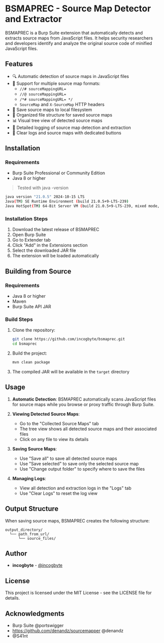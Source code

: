 # BSMAPREC - Source Map Detector and Extractor

BSMAPREC is a Burp Suite extension that automatically detects and extracts source maps from JavaScript files. It helps security researchers and developers identify and analyze the original source code of minified JavaScript files.

## Features

- 🔍 Automatic detection of source maps in JavaScript files
- 📝 Support for multiple source map formats:
  - `//# sourceMappingURL=`
  - `//@ sourceMappingURL=`
  - `/*# sourceMappingURL= */`
  - `SourceMap` and `X-SourceMap` HTTP headers
- 💾 Save source maps to local filesystem
- 📂 Organized file structure for saved source maps
- 📊 Visual tree view of detected source maps
- 📝 Detailed logging of source map detection and extraction
- 🧹 Clear logs and source maps with dedicated buttons

## Installation

### Requirements
- Burp Suite Professional or Community Edition
- Java 8 or higher

> Tested with java -version                                                    

```bash                                                                                          rdf@192
java version "21.0.5" 2024-10-15 LTS
Java(TM) SE Runtime Environment (build 21.0.5+9-LTS-239)
Java HotSpot(TM) 64-Bit Server VM (build 21.0.5+9-LTS-239, mixed mode, sharing)
```

### Installation Steps
1. Download the latest release of BSMAPREC
2. Open Burp Suite
3. Go to Extender tab
4. Click "Add" in the Extensions section
5. Select the downloaded JAR file
6. The extension will be loaded automatically

## Building from Source

### Requirements
- Java 8 or higher
- Maven
- Burp Suite API JAR

### Build Steps
1. Clone the repository:
   ```bash
   git clone https://github.com/incogbyte/bsmaprec.git
   cd bsmaprec
   ```

2. Build the project:
   ```bash
   mvn clean package
   ```

3. The compiled JAR will be available in the `target` directory

## Usage

1. **Automatic Detection**: BSMAPREC automatically scans JavaScript files for source maps while you browse or proxy traffic through Burp Suite.

2. **Viewing Detected Source Maps**:
   - Go to the "Collected Source Maps" tab
   - The tree view shows all detected source maps and their associated files
   - Click on any file to view its details

3. **Saving Source Maps**:
   - Use "Save all" to save all detected source maps
   - Use "Save selected" to save only the selected source map
   - Use "Change output folder" to specify where to save the files

4. **Managing Logs**:
   - View all detection and extraction logs in the "Logs" tab
   - Use "Clear Logs" to reset the log view

## Output Structure

When saving source maps, BSMAPREC creates the following structure:
```
output_directory/
  └── path_from_url/
      └── source_files/
```

## Author

- **incogbyte** - [@incogbyte](https://twitter.com/incogbyte)

## License

This project is licensed under the MIT License - see the LICENSE file for details.

## Acknowledgments

- Burp Suite @portswigger
- https://github.com/denandz/sourcemapper @denandz
- @S41nt